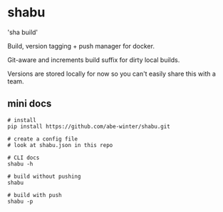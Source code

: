 # shabu

'sha build'

Build, version tagging + push manager for docker.

Git-aware and increments build suffix for dirty local builds.

Versions are stored locally for now so you can't easily share this with a team.

## mini docs

```
# install
pip install https://github.com/abe-winter/shabu.git

# create a config file
# look at shabu.json in this repo

# CLI docs
shabu -h

# build without pushing
shabu

# build with push
shabu -p
```
